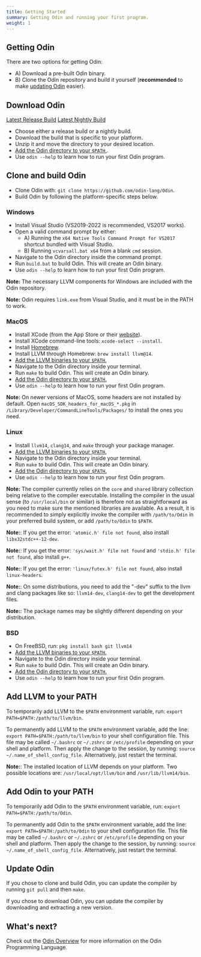 ```yaml
---
title: Getting Started
summary: Getting Odin and running your first program.
weight: 1
---
```


## Getting Odin
There are two options for getting Odin:
- A) Download a pre-built Odin binary.
- B) Clone the Odin repository and build it yourself (**recommended** to make [updating Odin](#update-odin) easier).

## Download Odin
<a href="https://github.com/odin-lang/Odin/releases/latest" class="btn btn-outline-primary">Latest Release Build</a>
<a href="/docs/nightly/#nightly-builds" class="btn btn-outline-primary">Latest Nightly Build</a>

- Choose either a release build or a nightly build.
- Download the build that is specific to your platform.
- Unzip it and move the directory to your desired location.
- [Add the Odin directory to your `$PATH`,](#add-odin-to-your-path).
- Use `odin --help` to learn how to run your first Odin program.

## Clone and build Odin
- Clone Odin with: `git clone https://github.com/odin-lang/Odin`.
- Build Odin by following the platform-specific steps below.

### Windows
- Install Visual Studio (VS2019-2022 is recommended, VS2017 works).
- Open a valid command prompt by either:
    - A) Running the `x64 Native Tools Command Prompt for VS2017` shortcut bundled with Visual Studio.
    - B) Running `vcvarsall.bat x64` from a blank `cmd` session.
- Navigate to the Odin directory inside the command prompt.
- Run `build.bat` to build Odin. This will create an Odin binary.
- Use `odin --help` to learn how to run your first Odin program.

**Note:** The necessary LLVM components for Windows are included with the Odin repository.

**Note:** Odin requires `link.exe` from Visual Studio, and it must be in the PATH to work.

### MacOS
- Install XCode (from the App Store or their [website](https://developer.apple.com/xcode/)).
- Install XCode command-line tools: `xcode-select --install`.
- Install [Homebrew](https://brew.sh/).
- Install LLVM through Homebrew: `brew install llvm@14`.
- [Add the LLVM binaries to your `$PATH`.](#add-llvm-to-your-path)
- Navigate to the Odin directory inside your terminal.
- Run `make` to build Odin. This will create an Odin binary.
- [Add the Odin directory to your `$PATH`.](#add-odin-to-your-path)
- Use `odin --help` to learn how to run your first Odin program.

**Note:** On newer versions of MacOS, some headers are not installed by default. Open `macOS_SDK_headers_for_macOS_*.pkg` in `/Library/Developer/CommandLineTools/Packages/` to install the ones you need.

### Linux
- Install `llvm14`, `clang14`, and `make` through your package manager.
- [Add the LLVM binaries to your `$PATH`.](#add-llvm-to-your-path)
- Navigate to the Odin directory inside your terminal.
- Run `make` to build Odin. This will create an Odin binary.
- [Add the Odin directory to your `$PATH`.](#add-odin-to-your-path)
- Use `odin --help` to learn how to run your first Odin program.

**Note:** The compiler currently relies on the `core` and `shared` library collection being relative to the compiler executable. Installing the compiler in the usual sense (to `/usr/local/bin` or similar) is therefore not as straightforward as you need to make sure the mentioned libraries are available. As a result, it is recommended to simply explicitly invoke the compiler with `/path/to/Odin` in your preferred build system, or add `/path/to/Odin` to `$PATH`.

**Note:**: If you get the error: `'atomic.h' file not found`, also install `libx32stdc++-12-dev`.

**Note:**: If you get the error: `'sys/wait.h' file not found` and `'stdio.h' file not found`, also install `g++`.

**Note:**: If you get the error: `'linux/futex.h' file not found`, also install `linux-headers`.

**Note:**: On some distributions, you need to add the "-dev" suffix to the llvm and clang packages like so: `llvm14-dev`, `clang14-dev` to get the development files.

**Note:**: The package names may be slightly different depending on your distribution.

### BSD
- On FreeBSD, run: `pkg install bash git llvm14`
- [Add the LLVM binaries to your `$PATH`.](#add-llvm-to-your-path)
- Navigate to the Odin directory inside your terminal.
- Run `make` to build Odin. This will create an Odin binary.
- [Add the Odin directory to your `$PATH`.](#add-odin-to-your-path)
- Use `odin --help` to learn how to run your first Odin program.

## Add LLVM to your PATH
To temporarily add LLVM to the `$PATH` environment variable, run: `export PATH=$PATH:/path/to/llvm/bin`.

To permanently add LLVM to the `$PATH` environment variable, add the line: `export PATH=$PATH:/path/to/llvm/bin` to your shell configuration file. This file may be called `~/.bashrc` or `~/.zshrc` or `/etc/profile` depending on your shell and platform. Then apply the change to the session, by running: `source ~/.name_of_shell_config_file`. Alternatively, just restart the terminal.

**Note:**: The installed location of LLVM depends on your platform. Two possible locations are: `/usr/local/opt/llvm/bin` and `/usr/lib/llvm14/bin`.

## Add Odin to your PATH
To temporarily add Odin to the `$PATH` environment variable, run: `export PATH=$PATH:/path/to/Odin`.

To permanently add Odin to the `$PATH` environment variable, add the line: `export PATH=$PATH:/path/to/Odin` to your shell configuration file. This file may be called `~/.bashrc` or `~/.zshrc` or `/etc/profile` depending on your shell and platform. Then apply the change to the session, by running: `source ~/.name_of_shell_config_file`. Alternatively, just restart the terminal.

## Update Odin
If you chose to clone and build Odin, you can update the compiler by running `git pull` and then `make`.

If you chose to download Odin, you can update the compiler by downloading and extracting a new version.

## What's next?
Check out the [Odin Overview](/docs/overview/) for more information on the Odin Programming Language.
